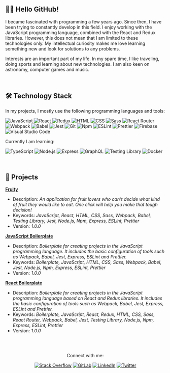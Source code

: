 <!-- ABOUT ME -->
## 👋🏻 Hello GitHub!
I became fascinated with programming a few years ago. Since then, I have been trying to constantly develop in this field. I enjoy working with the JavaScript programming language, combined with the React and Redux libraries. However, this does not mean that I am limited to these technologies only. My intellectual curiosity makes me love learning something new and look for solutions to any problems.

Interests are an important part of my life. In my spare time, I like traveling, doing sports and learning about new technologies. I am also keen on astronomy, computer games and music.

<br/>

<!-- TECHNOLOGY STACK -->
## 🛠️ Technology Stack
In my projects, I mostly use the following programming languages and tools:

![JavaScript](https://img.shields.io/badge/JavaScript-555555?style=flat&logo=javascript&logoColor=F7DF1E)
![React](https://img.shields.io/badge/React-555555?style=flat&logo=react&logoColor=61DAFB)
![Redux](https://img.shields.io/badge/Redux-555555?style=flat&logo=redux&logoColor=916EC9)
![HTML](https://img.shields.io/badge/HTML-555555?style=flat&logo=html5&logoColor=E34F26)
![CSS](https://img.shields.io/badge/CSS-555555?style=flat&logo=css3&logoColor=1572B6)
![Sass](https://img.shields.io/badge/Sass-555555?style=flat&logo=Sass&logoColor=CC6699)
![React Router](https://img.shields.io/badge/React%20Router-555555?logo=react-router&logoColor=CA4245)
![Webpack](https://img.shields.io/badge/Webpack-555555?style=flat&logo=webpack&logoColor=8DD6F9)
![Babel](https://img.shields.io/badge/Babel-555555?style=flat&logo=babel&logoColor=F9DC3E)
![Jest](https://img.shields.io/badge/Jest-555555?style=flat&logo=jest&logoColor=C21325)
![Git](https://img.shields.io/badge/Git-555555?style=flat&logo=git&logoColor=F05032)
![Npm](https://img.shields.io/badge/Npm-555555?style=flat&logo=npm&logoColor=CB3837)
![ESLint](https://img.shields.io/badge/ESLint-555555?style=flat&logo=eslint&logoColor=4B32C3)
![Prettier](https://img.shields.io/badge/Prettier-555555?style=flat&logo=prettier&logoColor=F7B93E)
![Firebase](https://img.shields.io/badge/Firebase-555555?style=flat&logo=firebase&logoColor=FFCA28)
![Visual Studio Code](https://img.shields.io/badge/Visual%20Studio%20Code-555555?style=flat&logo=visual%20studio%20code&logoColor=007ACC)

Currently I am learning:

![TypeScript](https://img.shields.io/badge/TypeScript-555555?style=flat&logo=typescript&logoColor=3178C6)
![Node.js](https://img.shields.io/badge/Node.js-555555?style=flat&logo=node.js&logoColor=339933)
![Express](https://img.shields.io/badge/Express-555555?style=flat&logo=express&logoColor=FFFFFF)
![GraphQL](https://img.shields.io/badge/GraphQL-555555?style=flat&logo=graphql&logoColor=E10098)
![Testing Library](https://img.shields.io/badge/Testing%20Library-555555?style=flat&logo=testinglibrary&logoColor=E33332)
![Docker](https://img.shields.io/badge/Docker-555555?style=flat&logo=docker&logoColor=2496ED)

<br/>

<!-- MY PROJECTS -->
## 💼 Projects
<a href="https://github.com/lszymanski7/fruity-app"><b>Fruity</b></a>
- Description: <i>An application for fruit lovers who can't decide what kind of fruit they would like to eat. One click will help you make that tough decision!</i>
- Keywords: <i>JavaScript, React, HTML, CSS, Sass, Webpack, Babel, Testing Library, Jest, Node.js, Npm, Express, ESLint, Prettier</i>
- Version: <i>1.0.0</i>

<a href="https://github.com/lszymanski7/boilerplate-js"><b>JavaScript Boilerplate</b></a>
- Description: <i>Boilerplate for creating projects in the JavaScript programming language. It includes the basic configuration of tools such as Webpack, Babel, Jest, Express, ESLint and Prettier.</i>
- Keywords: <i>Boilerplate, JavaScript, HTML, CSS, Sass, Webpack, Babel, Jest, Node.js, Npm, Express, ESLint, Prettier</i>
- Version: <i>1.0.0</i>

<a href="https://github.com/lszymanski7/boilerplate-react"><b>React Boilerplate</b></a>
- Description: <i>Boilerplate for creating projects in the JavaScript programming language based on React and Redux libraries. It includes the basic configuration of tools such as Webpack, Babel, Jest, Express, ESLint and Prettier.</i>
- Keywords: <i>Boilerplate, JavaScript, React, Redux, HTML, CSS, Sass, React Router, Webpack, Babel, Jest, Testing Library, Node.js, Npm, Express, ESLint, Prettier</i>
- Version: <i>1.0.0</i>

<br/>

<!-- LINKS -->
##
<div align="center">
  <p>Connect with me:</p>
  
  [![Stack Overflow](https://img.shields.io/badge/Stack%20Overflow-F58025?style=flat&logo=stackoverflow&logoColor=white)](https://stackoverflow.com/users/18706083)
  [![GitLab](https://img.shields.io/badge/GitLab-555555?style=flat&logo=gitlab)](https://gitlab.com/lszymanski7)
  [![LinkedIn](https://img.shields.io/badge/LinkedIn-0A66C2?style=flat&logo=linkedin)](https://linkedin.com/in/lszymanski7)
  [![Twitter](https://img.shields.io/twitter/follow/lszymanski7_?label=Twitter&style=social)](https://twitter.com/lszymanski7_)

</div>
